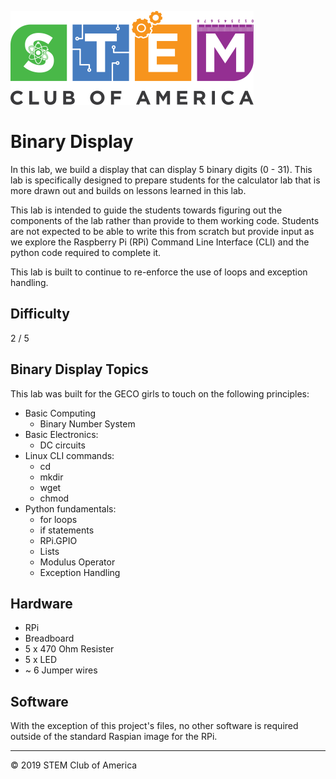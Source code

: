 ![SCOA](https://github.com/stem-club-of-america/SCOA/blob/main/images/SCOA_Logo_Small.png)

# Binary Display
In this lab, we build a display that can display 5 binary digits (0 - 31).
This lab is specifically designed to prepare students for the calculator lab
that is more drawn out and builds on lessons learned in this lab.

This lab is intended to guide the students towards figuring out the components
of the lab rather than provide to them working code.  Students are not
expected to be able to write this from scratch but provide input as we explore
the Raspberry Pi (RPi) Command Line Interface (CLI) and the python code
required to complete it.

This lab is built to continue to re-enforce the use of loops and exception
handling.  

## Difficulty
2 / 5

## Binary Display Topics
This lab was built for the GECO girls to touch on the following principles:

  * Basic Computing
    * Binary Number System
  * Basic Electronics:
    * DC circuits
  * Linux CLI commands:
    * cd
    * mkdir
    * wget
    * chmod
  * Python fundamentals:
    * for loops
    * if statements
    * RPi.GPIO
    * Lists
    * Modulus Operator
    * Exception Handling

## Hardware

  * RPi
  * Breadboard
  * 5 x 470 Ohm Resister
  * 5 x LED
  * ~ 6 Jumper wires

## Software
With the exception of this project's files, no other software is required
outside of the standard Raspian image for the RPi.

---
:copyright: 2019 STEM Club of America
